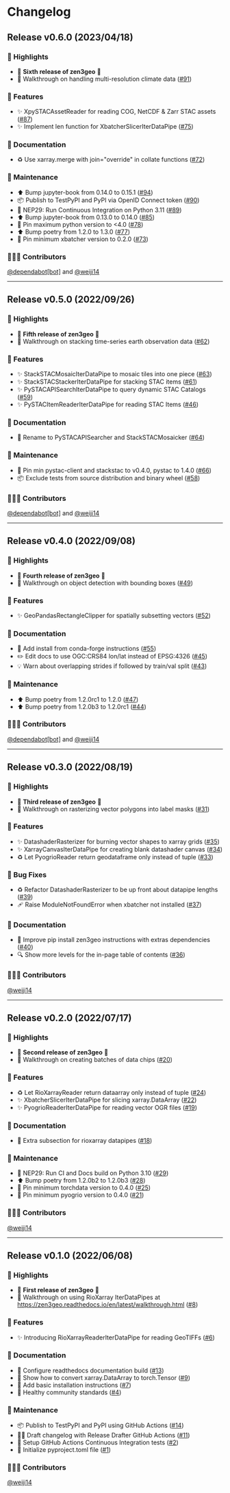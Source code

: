# Changelog

## Release v0.6.0 (2023/04/18)

### 💫 Highlights

* 🎉 **Sixth release of zen3geo** 🎉
* 🚸 Walkthrough on handling multi-resolution climate data ([#91](https://github.com/weiji14/zen3geo/pull/91))

### 🚀 Features

* ✨ XpySTACAssetReader for reading COG, NetCDF & Zarr STAC assets ([#87](https://github.com/weiji14/zen3geo/pull/87))
* ✨ Implement len function for XbatcherSlicerIterDataPipe ([#75](https://github.com/weiji14/zen3geo/pull/75))

### 📖 Documentation

* ♻️ Use xarray.merge with join="override" in collate functions ([#72](https://github.com/weiji14/zen3geo/pull/72))

### 🧰 Maintenance

* ⬆️ Bump jupyter-book from 0.14.0 to 0.15.1 ([#94](https://github.com/weiji14/zen3geo/pull/94))
* 📦️ Publish to TestPyPI and PyPI via OpenID Connect token ([#90](https://github.com/weiji14/zen3geo/pull/90))
* 👷 NEP29: Run Continuous Integration on Python 3.11 ([#89](https://github.com/weiji14/zen3geo/pull/89))
* ⬆️ Bump jupyter-book from 0.13.0 to 0.14.0 ([#85](https://github.com/weiji14/zen3geo/pull/85))
* 📌 Pin maximum python version to <4.0 ([#78](https://github.com/weiji14/zen3geo/pull/78))
* ⬆️ Bump poetry from 1.2.0 to 1.3.0 ([#77](https://github.com/weiji14/zen3geo/pull/77))
* 📌 Pin minimum xbatcher version to 0.2.0 ([#73](https://github.com/weiji14/zen3geo/pull/73))

### 🧑‍🤝‍🧑 Contributors

[@dependabot[bot]](https://github.com/dependabot-bot) and [@weiji14](https://github.com/weiji14)

---

## Release v0.5.0 (2022/09/26)

### 💫 Highlights

* 🎉 **Fifth release of zen3geo** 🎉
* 🚸 Walkthrough on stacking time-series earth observation data ([#62](https://github.com/weiji14/zen3geo/pull/62))

### 🚀 Features

* ✨ StackSTACMosaicIterDataPipe to mosaic tiles into one piece ([#63](https://github.com/weiji14/zen3geo/pull/63))
* ✨ StackSTACStackerIterDataPipe for stacking STAC items ([#61](https://github.com/weiji14/zen3geo/pull/61))
* ✨ PySTACAPISearchIterDataPipe to query dynamic STAC Catalogs ([#59](https://github.com/weiji14/zen3geo/pull/59))
* ✨ PySTACItemReaderIterDataPipe for reading STAC Items ([#46](https://github.com/weiji14/zen3geo/pull/46))

### 📖 Documentation

* 🚚 Rename to PySTACAPISearcher and StackSTACMosaicker ([#64](https://github.com/weiji14/zen3geo/pull/64))

### 🧰 Maintenance

* 📌 Pin min pystac-client and stackstac to v0.4.0, pystac to 1.4.0 ([#66](https://github.com/weiji14/zen3geo/pull/66))
* 📦️ Exclude tests from source distribution and binary wheel ([#58](https://github.com/weiji14/zen3geo/pull/58))

### 🧑‍🤝‍🧑 Contributors

[@dependabot[bot]](https://github.com/dependabot-bot) and [@weiji14](https://github.com/weiji14)

---

## Release v0.4.0 (2022/09/08)

### 💫 Highlights

* 🎉 **Fourth release of zen3geo** 🎉
* 🚸 Walkthrough on object detection with bounding boxes ([#49](https://github.com/weiji14/zen3geo/pull/49))

### 🚀 Features

* ✨ GeoPandasRectangleClipper for spatially subsetting vectors ([#52](https://github.com/weiji14/zen3geo/pull/52))

### 📖 Documentation

* 📝 Add install from conda-forge instructions ([#55](https://github.com/weiji14/zen3geo/pull/55))
* ✏️ Edit docs to use OGC:CRS84 lon/lat instead of EPSG:4326 ([#45](https://github.com/weiji14/zen3geo/pull/45))
* 💡 Warn about overlapping strides if followed by train/val split ([#43](https://github.com/weiji14/zen3geo/pull/43))

### 🧰 Maintenance

* ⬆️ Bump poetry from 1.2.0rc1 to 1.2.0 ([#47](https://github.com/weiji14/zen3geo/pull/47))
* ⬆️ Bump poetry from 1.2.0b3 to 1.2.0rc1 ([#44](https://github.com/weiji14/zen3geo/pull/44))

### 🧑‍🤝‍🧑 Contributors

[@dependabot[bot]](https://github.com/dependabot-bot) and [@weiji14](https://github.com/weiji14)

---

## Release v0.3.0 (2022/08/19)

### 💫 Highlights

* 🎉 **Third release of zen3geo** 🎉
* 🚸 Walkthrough on rasterizing vector polygons into label masks ([#31](https://github.com/weiji14/zen3geo/pull/31))

### 🚀 Features

* ✨ DatashaderRasterizer for burning vector shapes to xarray grids ([#35](https://github.com/weiji14/zen3geo/pull/35))
* ✨ XarrayCanvasIterDataPipe for creating blank datashader canvas ([#34](https://github.com/weiji14/zen3geo/pull/34))
* ♻️ Let PyogrioReader return geodataframe only instead of tuple ([#33](https://github.com/weiji14/zen3geo/pull/33))

### 🐛 Bug Fixes

* ♻️ Refactor DatashaderRasterizer to be up front about datapipe lengths ([#39](https://github.com/weiji14/zen3geo/pull/39))
* 🩹 Raise ModuleNotFoundError when xbatcher not installed ([#37](https://github.com/weiji14/zen3geo/pull/37))

### 📖 Documentation

* 📝 Improve pip install zen3geo instructions with extras dependencies ([#40](https://github.com/weiji14/zen3geo/pull/40))
* 🔍 Show more levels for the in-page table of contents ([#36](https://github.com/weiji14/zen3geo/pull/36))

### 🧑‍🤝‍🧑 Contributors

[@weiji14](https://github.com/weiji14)

---

## Release v0.2.0 (2022/07/17)

### 💫 Highlights

* 🎉 **Second release of zen3geo** 🎉
* 🚸 Walkthrough on creating batches of data chips ([#20](https://github.com/weiji14/zen3geo/pull/20))

### 🚀 Features

* ♻️ Let RioXarrayReader return dataarray only instead of tuple ([#24](https://github.com/weiji14/zen3geo/pull/24))
* ✨ XbatcherSlicerIterDataPipe for slicing xarray.DataArray ([#22](https://github.com/weiji14/zen3geo/pull/22))
* ✨ PyogrioReaderIterDataPipe for reading vector OGR files ([#19](https://github.com/weiji14/zen3geo/pull/19))

### 📖 Documentation

* 🎨 Extra subsection for rioxarray datapipes ([#18](https://github.com/weiji14/zen3geo/pull/18))

### 🧰 Maintenance

* 👷 NEP29: Run CI and Docs build on Python 3.10 ([#29](https://github.com/weiji14/zen3geo/pull/29))
* ⬆️ Bump poetry from 1.2.0b2 to 1.2.0b3 ([#28](https://github.com/weiji14/zen3geo/pull/28))
* 📌 Pin minimum torchdata version to 0.4.0 ([#25](https://github.com/weiji14/zen3geo/pull/25))
* 📌 Pin minimum pyogrio version to 0.4.0 ([#21](https://github.com/weiji14/zen3geo/pull/21))

### 🧑‍🤝‍🧑 Contributors

[@weiji14](https://github.com/weiji14)

---

## Release v0.1.0 (2022/06/08)

### 💫 Highlights

* 🎉 **First release of zen3geo** 🎉
* 🚸 Walkthrough on using RioXarray IterDataPipes at https://zen3geo.readthedocs.io/en/latest/walkthrough.html ([#8](https://github.com/weiji14/zen3geo/pull/8))

### 🚀 Features

* ✨ Introducing RioXarrayReaderIterDataPipe for reading GeoTIFFs ([#6](https://github.com/weiji14/zen3geo/pull/6))

### 📖 Documentation

* 🔧 Configure readthedocs documentation build ([#13](https://github.com/weiji14/zen3geo/pull/13))
* 💬 Show how to convert xarray.DataArray to torch.Tensor ([#9](https://github.com/weiji14/zen3geo/pull/9))
* 📝 Add basic installation instructions ([#7](https://github.com/weiji14/zen3geo/pull/7))
* 👥 Healthy community standards ([#4](https://github.com/weiji14/zen3geo/pull/4))

### 🧰 Maintenance

* 📦 Publish to TestPyPI and PyPI using GitHub Actions ([#14](https://github.com/weiji14/zen3geo/pull/14))
* 🧑‍💻 Draft changelog with Release Drafter GitHub Actions ([#11](https://github.com/weiji14/zen3geo/pull/11))
* 👷 Setup GitHub Actions Continuous Integration tests ([#2](https://github.com/weiji14/zen3geo/pull/2))
* 🌱 Initialize pyproject.toml file ([#1](https://github.com/weiji14/zen3geo/pull/1))

### 🧑‍🤝‍🧑 Contributors

[@weiji14](https://github.com/weiji14)
